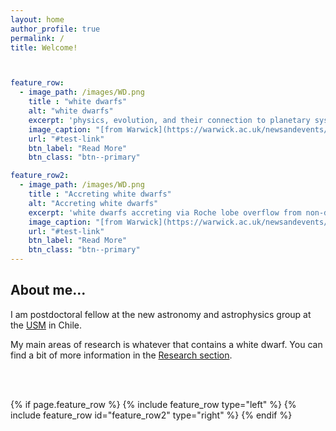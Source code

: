 ```yaml
---
layout: home
author_profile: true
permalink: /
title: Welcome!



feature_row:
  - image_path: /images/WD.png
    title : "white dwarfs"
    alt: "white dwarfs"
    excerpt: 'physics, evolution, and their connection to planetary systems'
    image_caption: "[from Warwick](https://warwick.ac.uk/newsandevents/pressreleases/thousands_of_stars/)"
    url: "#test-link"
    btn_label: "Read More"
    btn_class: "btn--primary"

feature_row2:
  - image_path: /images/WD.png
    title : "Accreting white dwarfs" 
    alt: "Accreting white dwarfs"
    excerpt: 'white dwarfs accreting via Roche lobe overflow from non-degenerate companions (e.g. cataclysmic variables)'
    image_caption: "[from Warwick](https://warwick.ac.uk/newsandevents/pressreleases/thousands_of_stars/)"
    url: "#test-link"
    btn_label: "Read More"
    btn_class: "btn--primary"
---
```


## About me...

I am postdoctoral fellow at the new astronomy and astrophysics group at the [USM](https://fisica.usm.cl/investigacion/astrofisica/) in Chile. 

My main areas of research is whatever that contains a white dwarf. You can find a bit of more information in the <a href="{{ site.url }}{{ site.baseurl }}/research">Research section</a>.


<!-- Delete next line if you prefer not to have a feature row. -->
<br />
<br />



{% if page.feature_row %}
  {% include feature_row  type="left" %}
  {% include feature_row id="feature_row2" type="right" %}
{% endif %}

<!-- Delete previous lines if you prefer not to have a feature row. -->
